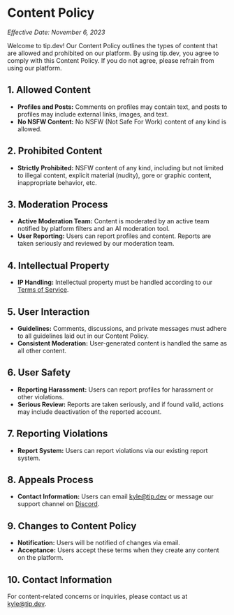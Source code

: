 # Content Policy

*Effective Date: November 6, 2023*

Welcome to tip.dev! Our Content Policy outlines the types of content that are allowed and prohibited on our platform. By using tip.dev, you agree to comply with this Content Policy. If you do not agree, please refrain from using our platform.

## 1. Allowed Content

- **Profiles and Posts:** Comments on profiles may contain text, and posts to profiles may include external links, images, and text.
- **No NSFW Content:** No NSFW (Not Safe For Work) content of any kind is allowed.

## 2. Prohibited Content

- **Strictly Prohibited:** NSFW content of any kind, including but not limited to illegal content, explicit material (nudity), gore or graphic content, inappropriate behavior, etc.

## 3. Moderation Process

- **Active Moderation Team:** Content is moderated by an active team notified by platform filters and an AI moderation tool.
- **User Reporting:** Users can report profiles and content. Reports are taken seriously and reviewed by our moderation team.

## 4. Intellectual Property

- **IP Handling:** Intellectual property must be handled according to our [Terms of Service](https://tip.dev/policies/terms).

## 5. User Interaction

- **Guidelines:** Comments, discussions, and private messages must adhere to all guidelines laid out in our Content Policy.
- **Consistent Moderation:** User-generated content is handled the same as all other content.

## 6. User Safety

- **Reporting Harassment:** Users can report profiles for harassment or other violations.
- **Serious Review:** Reports are taken seriously, and if found valid, actions may include deactivation of the reported account.

## 7. Reporting Violations

- **Report System:** Users can report violations via our existing report system.

## 8. Appeals Process

- **Contact Information:** Users can email [kyle@tip.dev](mailto:kyle@tip.dev) or message our support channel on [Discord](https://tip.dev/discord).

## 9. Changes to Content Policy

- **Notification:** Users will be notified of changes via email.
- **Acceptance:** Users accept these terms when they create any content on the platform.

## 10. Contact Information

For content-related concerns or inquiries, please contact us at [kyle@tip.dev](mailto:kyle@tip.dev).
